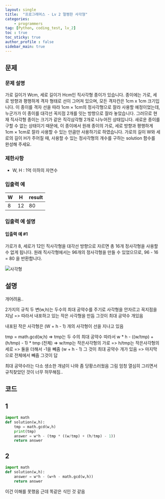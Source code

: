 ```yaml
---
layout: single
title:  "프로그래머스 - Lv 2 멀쩡한 사각형"
categories: 
    - programmers
tag: [Python, coding_test, lv_2]
toc : true
toc_sticky: true
author_profile : false
sidebar_main: true
---
```


문제
-----

### 문제 설명

가로 길이가 Wcm, 세로 길이가 Hcm인 직사각형 종이가 있습니다. 종이에는 가로, 세로 방향과 평행하게 격자 형태로 선이 그어져 있으며, 모든 격자칸은 1cm x 1cm 크기입니다. 이 종이를 격자 선을 따라 1cm × 1cm의 정사각형으로 잘라 사용할 예정이었는데, 누군가가 이 종이를 대각선 꼭지점 2개를 잇는 방향으로 잘라 놓았습니다. 그러므로 현재 직사각형 종이는 크기가 같은 직각삼각형 2개로 나누어진 상태입니다. 새로운 종이를 구할 수 없는 상태이기 때문에, 이 종이에서 원래 종이의 가로, 세로 방향과 평행하게 1cm × 1cm로 잘라 사용할 수 있는 만큼만 사용하기로 하였습니다.
가로의 길이 W와 세로의 길이 H가 주어질 때, 사용할 수 있는 정사각형의 개수를 구하는 solution 함수를 완성해 주세요.

### 제한사항

- W, H : 1억 이하의 자연수

### 입출력 예

|W|H|result|
|---|---|---|
|8|12|80|

### 입출력 예 설명

#### 입출력 예 #1

가로가 8, 세로가 12인 직사각형을 대각선 방향으로 자르면 총 16개 정사각형을 사용할 수 없게 됩니다. 원래 직사각형에서는 96개의 정사각형을 만들 수 있었으므로, 96 - 16 = 80 을 반환합니다.

![사각형](../../assets/square.png)

설명
------
개어려움..

2가지의 규칙
두 변(w,h)는 두수의 최대 공약수를 주기로 사각형을 안자르고 꼭지점을 지남 => 따라서 내포하고 있는 작은 사각형을 만듬 그것이 최대 공약수 개있음

내포된 작은 사각형은 (W + h - 1) 개의 사각형이 선을 지나고 있음 

tmp = math.gcd(w,h) => tmp는 두 수의 최대 공약수
따라서 w * h  - ((w/tmp) + (h/tmp) - 1) * tmp
        (전체)    => w/tmp는 작은사각형의 가로
                 => h/tmp는 작은사각형의 세로 
                 => 둘을 더해서 -1을 빼줌 (w + h - 1) 그 것이 최대 공약수 개가 있음 => 마지막으로 전체에서 빼줌 그것이 답

최대 공약수라는 다소 생소한 개념이 나와 좀 당황스러웠음 그림 엄청 열심히 그리면서 규칙찾았던 것이 너무 허무해짐..

코드
------

## 1
``` python
import math
def solution(w,h):
    tmp = math.gcd(w,h)
    print(tmp)
    answer = w*h - (tmp * ((w/tmp) + (h/tmp) - 1))  
    return answer
```

## 2

``` python
import math
def solution(w,h):
    answer = w*h - (w+h - math.gcd(w,h))  
    return answer
```

이건 이해를 못했음 근데 똑같은 식인 것 같음

